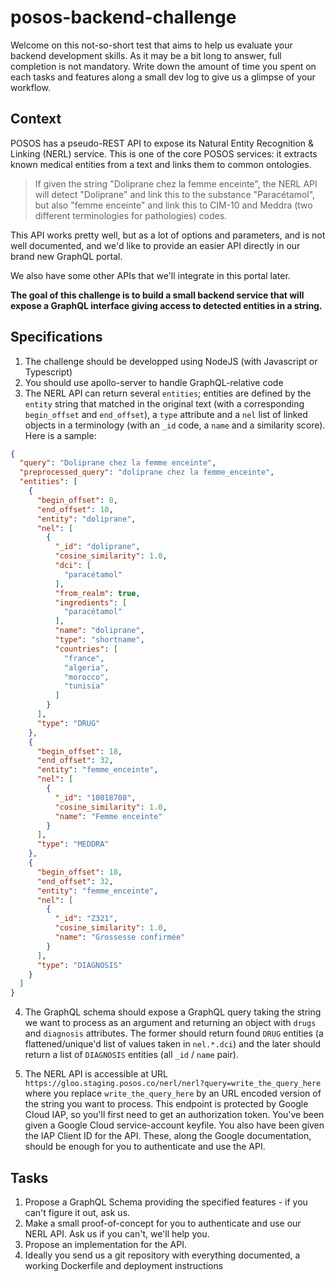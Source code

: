 # posos-backend-challenge

Welcome on this not-so-short test that aims to help us evaluate your backend development skills.
As it may be a bit long to answer, full completion is not mandatory. Write down the amount of time you spent on each tasks and features along a small dev log to give us a glimpse of your workflow.

## Context

POSOS has a pseudo-REST API to expose its Natural Entity Recognition & Linking (NERL) service. This is one of the core POSOS services: it extracts known medical entities from a text and links them to common ontologies.

> If given the string "Doliprane chez la femme enceinte", the NERL API will detect "Doliprane" and link this to the substance "Paracétamol", but also "femme enceinte" and link this to CIM-10 and Meddra (two different terminologies for pathologies) codes.

This API works pretty well, but as a lot of options and parameters, and is not well documented, and we'd like to provide an easier API directly in our brand new GraphQL portal.

We also have some other APIs that we'll integrate in this portal later.

**The goal of this challenge is to build a small backend service that will expose a GraphQL interface giving access to detected entities in a string.**

## Specifications

1. The challenge should be developped using NodeJS (with Javascript or Typescript)
2. You should use apollo-server to handle GraphQL-relative code
3. The NERL API can return several `entities`; entities are defined by the `entity` string that matched in the original text (with a corresponding `begin_offset` and `end_offset`), a `type` attribute and a `nel` list of linked objects in a terminology (with an `_id` code, a `name` and a similarity score). Here is a sample:

```json
{
  "query": "Doliprane chez la femme enceinte",
  "preprocessed_query": "doliprane chez la femme_enceinte",
  "entities": [
    {
      "begin_offset": 0,
      "end_offset": 10,
      "entity": "doliprane",
      "nel": [
        {
          "_id": "doliprane",
          "cosine_similarity": 1.0,
          "dci": [
            "paracétamol"
          ],
          "from_realm": true,
          "ingredients": [
            "paracétamol"
          ],
          "name": "doliprane",
          "type": "shortname",
          "countries": [
            "france",
            "algeria",
            "morocco",
            "tunisia"
          ]
        }
      ],
      "type": "DRUG"
    },
    {
      "begin_offset": 18,
      "end_offset": 32,
      "entity": "femme_enceinte",
      "nel": [
        {
          "_id": "10018708",
          "cosine_similarity": 1.0,
          "name": "Femme enceinte"
        }
      ],
      "type": "MEDDRA"
    },
    {
      "begin_offset": 18,
      "end_offset": 32,
      "entity": "femme_enceinte",
      "nel": [
        {
          "_id": "Z321",
          "cosine_similarity": 1.0,
          "name": "Grossesse confirmée"
        }
      ],
      "type": "DIAGNOSIS"
    }
  ]
}
```

4. The GraphQL schema should expose a GraphQL query taking the string we want to process as an argument and returning an object with `drugs` and `diagnosis` attributes. The former should return found `DRUG` entities (a flattened/unique'd list of values taken in `nel.*.dci`) and the later should return a list of `DIAGNOSIS` entities (all `_id` /  `name` pair).

5. The NERL API is accessible at URL `https://gloo.staging.posos.co/nerl/nerl?query=write_the_query_here` where you replace `write_the_query_here` by an URL encoded version of the string you want to process. This endpoint is protected by Google Cloud IAP, so you'll first need to get an authorization token. You've been given a Google Cloud service-account keyfile. You also have been given the IAP Client ID for the API. These, along the Google documentation, should be enough for you to authenticate and use the API.



## Tasks

1. Propose a GraphQL Schema providing the specified features - if you can't figure it out, ask us.
2. Make a small proof-of-concept for you to authenticate and use our NERL API. Ask us if you can't, we'll help you.
3. Propose an implementation for the API.
4. Ideally you send us a git repository with everything documented, a working Dockerfile and deployment instructions
